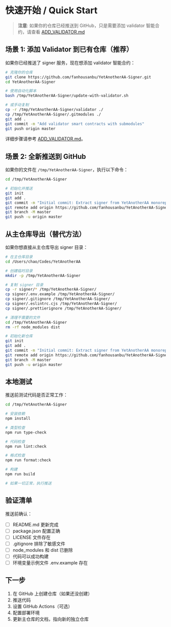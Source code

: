 # 快速开始 / Quick Start

> **注意**: 如果你的仓库已经推送到 GitHub，只是需要添加 validator 智能合约，请查看 [ADD_VALIDATOR.md](ADD_VALIDATOR.md)

## 场景 1: 添加 Validator 到已有仓库（推荐）

如果你已经推送了 signer 服务，现在想添加 validator 智能合约：

```bash
# 克隆你的仓库
git clone https://github.com/fanhousanbu/YetAnotherAA-Signer.git
cd YetAnotherAA-Signer

# 使用自动化脚本
bash /tmp/YetAnotherAA-Signer/update-with-validator.sh

# 或手动复制
cp -r /tmp/YetAnotherAA-Signer/validator ./
cp /tmp/YetAnotherAA-Signer/.gitmodules ./
git add .
git commit -m "Add validator smart contracts with submodules"
git push origin master
```

详细步骤请参考 [ADD_VALIDATOR.md](ADD_VALIDATOR.md)。

## 场景 2: 全新推送到 GitHub

如果你的文件在 `/tmp/YetAnotherAA-Signer`，执行以下命令：

```bash
cd /tmp/YetAnotherAA-Signer

# 初始化并推送
git init
git add .
git commit -m "Initial commit: Extract signer from YetAnotherAA monorepo"
git remote add origin https://github.com/fanhousanbu/YetAnotherAA-Signer.git
git branch -M master
git push -u origin master
```

## 从主仓库导出（替代方法）

如果你想直接从主仓库导出 signer 目录：

```bash
# 在主仓库目录
cd /Users/chao/Codes/YetAnotherAA

# 创建临时目录
mkdir -p /tmp/YetAnotherAA-Signer

# 复制 signer 目录
cp -r signer/* /tmp/YetAnotherAA-Signer/
cp signer/.env.example /tmp/YetAnotherAA-Signer/
cp signer/.gitignore /tmp/YetAnotherAA-Signer/
cp signer/.eslintrc.cjs /tmp/YetAnotherAA-Signer/
cp signer/.prettierignore /tmp/YetAnotherAA-Signer/

# 清理不需要的文件
cd /tmp/YetAnotherAA-Signer
rm -rf node_modules dist

# 初始化新仓库
git init
git add .
git commit -m "Initial commit: Extract signer from YetAnotherAA monorepo"
git remote add origin https://github.com/fanhousanbu/YetAnotherAA-Signer.git
git branch -M master
git push -u origin master
```

## 本地测试

推送前测试代码是否正常工作：

```bash
cd /tmp/YetAnotherAA-Signer

# 安装依赖
npm install

# 类型检查
npm run type-check

# 代码检查
npm run lint:check

# 格式检查
npm run format:check

# 构建
npm run build

# 如果一切正常，执行推送
```

## 验证清单

推送前确认：

- [ ] README.md 更新完成
- [ ] package.json 配置正确
- [ ] LICENSE 文件存在
- [ ] .gitignore 排除了敏感文件
- [ ] node_modules 和 dist 已删除
- [ ] 代码可以成功构建
- [ ] 环境变量示例文件 .env.example 存在

## 下一步

1. 在 GitHub 上创建仓库（如果还没创建）
2. 推送代码
3. 设置 GitHub Actions（可选）
4. 配置部署环境
5. 更新主仓库的文档，指向新的独立仓库
